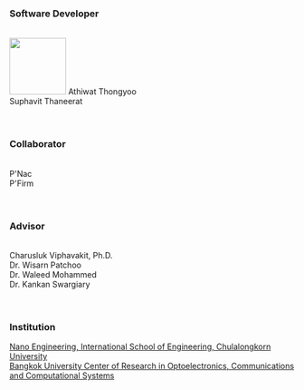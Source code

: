 <h3>Software Developer</h3><br />
<img style="width:100px;height:100px" src="https://media-exp1.licdn.com/dms/image/C4E03AQE097OfHatkPQ/profile-displayphoto-shrink_800_800/0/1608647227249?e=2147483647&v=beta&t=XDVV_JdCsS_2OBFQK9tDKVerfjMiuYNf-jnOLfGsmkc" />
Athiwat Thongyoo<br />
Suphavit Thaneerat<br />
<br /><br />
<h3>Collaborator</h3><br />
P'Nac<br />
P'Firm<br />
<br /><br />
<h3>Advisor</h3><br />
Charusluk Viphavakit, Ph.D.<br />
Dr. Wisarn Patchoo<br />
Dr. Waleed Mohammed<br />
Dr. Kankan Swargiary<br />
<br /><br />
<h3>Institution</h3>
<a href="http://www.ise.eng.chula.ac.th/academics/nano/info"> 
Nano Engineering, International School of Engineering, Chulalongkorn University<br />
</a>
<a href="https://bucroccs.bu.ac.th/index.php">
Bangkok University Center of Research in Optoelectronics, Communications and Computational Systems
</a>
